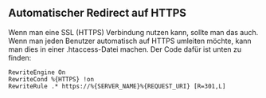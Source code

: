 ## Automatischer Redirect auf HTTPS
Wenn man eine SSL (HTTPS) Verbindung nutzen kann, sollte man das auch. Wenn man jeden Benutzer automatisch auf HTTPS umleiten möchte, kann man dies in einer .htaccess-Datei machen. Der Code dafür ist unten zu finden:
```
RewriteEngine On
RewriteCond %{HTTPS} !on
RewriteRule .* https://%{SERVER_NAME}%{REQUEST_URI} [R=301,L]
```